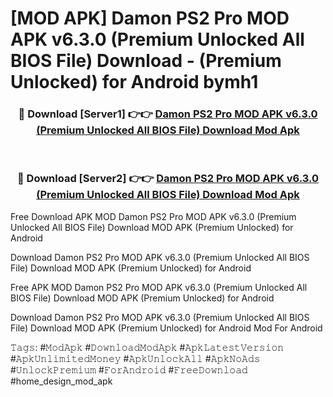 # [MOD APK] Damon PS2 Pro MOD APK v6.3.0 (Premium Unlocked All BIOS File) Download - (Premium Unlocked) for Android bymh1



<div align="center">
<h3>🔴 Download [Server1] 👉👉 <a href="https://momento.my/?title=Damon_PS2_Pro_MOD_APK_v6.3.0_(Premium_Unlocked_All_BIOS_File)_Download">Damon PS2 Pro MOD APK v6.3.0 (Premium Unlocked All BIOS File) Download Mod Apk</a></h3><br>

<h3>🔴 Download [Server2] 👉👉 <a href="https://momento.my/?title=Damon_PS2_Pro_MOD_APK_v6.3.0_(Premium_Unlocked_All_BIOS_File)_Download">Damon PS2 Pro MOD APK v6.3.0 (Premium Unlocked All BIOS File) Download Mod Apk</a></h3>
</div>



Free Download APK MOD Damon PS2 Pro MOD APK v6.3.0 (Premium Unlocked All BIOS File) Download MOD APK (Premium Unlocked) for Android

Download Damon PS2 Pro MOD APK v6.3.0 (Premium Unlocked All BIOS File) Download MOD APK (Premium Unlocked) for Android

Free APK MOD Damon PS2 Pro MOD APK v6.3.0 (Premium Unlocked All BIOS File) Download MOD APK (Premium Unlocked) for Android

Download Damon PS2 Pro MOD APK v6.3.0 (Premium Unlocked All BIOS File) Download MOD APK (Premium Unlocked) for Android Mod For Android

𝚃𝚊𝚐𝚜: #𝙼𝚘𝚍𝙰𝚙𝚔 #𝙳𝚘𝚠𝚗𝚕𝚘𝚊𝚍𝙼𝚘𝚍𝙰𝚙𝚔 #𝙰𝚙𝚔𝙻𝚊𝚝𝚎𝚜𝚝𝚅𝚎𝚛𝚜𝚒𝚘𝚗 #𝙰𝚙𝚔𝚄𝚗𝚕𝚒𝚖𝚒𝚝𝚎𝚍𝙼𝚘𝚗𝚎𝚢 #𝙰𝚙𝚔𝚄𝚗𝚕𝚘𝚌𝚔𝙰𝚕𝚕 #𝙰𝚙𝚔𝙽𝚘𝙰𝚍𝚜 #𝚄𝚗𝚕𝚘𝚌𝚔𝙿𝚛𝚎𝚖𝚒𝚞𝚖 #𝙵𝚘𝚛𝙰𝚗𝚍𝚛𝚘𝚒𝚍 #𝙵𝚛𝚎𝚎𝙳𝚘𝚠𝚗𝚕𝚘𝚊𝚍 #home_design_mod_apk
